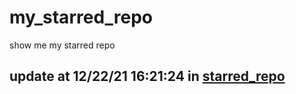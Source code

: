 # my_starred_repo
show me my starred repo

update at 12/22/21 16:21:24 in [starred_repo](./index.html)
---

